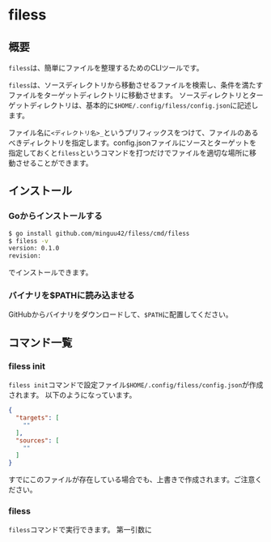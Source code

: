 # filess

## 概要

`filess`は、簡単にファイルを整理するためのCLIツールです。

`filess`は、ソースディレクトリから移動させるファイルを検索し、条件を満たすファイルをターゲットディレクトリに移動させます。
ソースディレクトリとターゲットディレクトリは、基本的に`$HOME/.config/filess/config.json`に記述します。

ファイル名に`<ディレクトリ名>_`というプリフィックスをつけて、ファイルのあるべきディレクトリを指定します。config.jsonファイルにソースとターゲットを指定しておくと`filess`というコマンドを打つだけでファイルを適切な場所に移動させることができます。

## インストール

### Goからインストールする

```bash
$ go install github.com/minguu42/filess/cmd/filess
$ filess -v
version: 0.1.0
revision:
```

でインストールできます。

### バイナリを$PATHに読み込ませる

GitHubからバイナリをダウンロードして、`$PATH`に配置してください。

## コマンド一覧

### filess init

`filess init`コマンドで設定ファイル`$HOME/.config/filess/config.json`が作成されます。
以下のようになっています。

```json:config.json
{
  "targets": [
    ""
  ],
  "sources": [
    ""
  ]
}
```

すでにこのファイルが存在している場合でも、上書きで作成されます。ご注意ください。

### filess

`filess`コマンドで実行できます。
第一引数に
